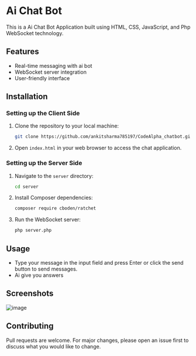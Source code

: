 # Ai Chat Bot

This is a Ai Chat Bot Application built using HTML, CSS, JavaScript, and Php WebSocket technology.

## Features

- Real-time messaging with ai bot
- WebSocket server integration
- User-friendly interface

## Installation

### Setting up the Client Side

1. Clone the repository to your local machine:

    ```bash
    git clone https://github.com/ankitsharma785197/CodeAlpha_chatbot.git
    ```

2. Open `index.html` in your web browser to access the chat application.

### Setting up the Server Side

1. Navigate to the `server` directory:

    ```bash
    cd server
    ```

2. Install Composer dependencies:

    ```bash
    composer require cboden/ratchet
    ```

3. Run the WebSocket server:

    ```bash
    php server.php
    ```

## Usage

- Type your message in the input field and press Enter or click the send button to send messages.
- Ai give you answers

## Screenshots

![image](https://github.com/ankitsharma785197/CodeAlpha_chatbot/assets/153091619/162f9d5a-45ae-47ba-88ba-3ed0ffad642b)


## Contributing

Pull requests are welcome. For major changes, please open an issue first to discuss what you would like to change.
